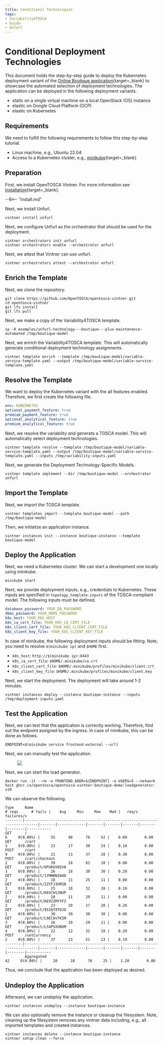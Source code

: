 ```yaml
---
title: Conditional Technologies
tags:
- Variability4TOSCA
- Guide
- Unfurl
---
```


# Conditional Deployment Technologies

This document holds the step-by-step guide to deploy the Kubernetes deployment variant of the [Online Boutique application](https://github.com/OpenTOSCA/opentosca-vintner-boutique-demo){target=_blank} to showcase the automated selection of deployment technologies.
The application can be deployed in the following deployment variants.

- static on a single virtual machine on a local OpenStack (OS) instance
- elastic on Google Cloud Platform (GCP)
- elastic on Kubernetes


## Requirements

We need to fulfill the following requirements to follow this step-by-step tutorial.

- Linux machine, e.g., Ubuntu 22.04
- Access to a Kubernetes cluster, e.g., [minikube](https://minikube.sigs.k8s.io){target=_blank}

## Preparation

First, we install OpenTOSCA Vintner.
For more information see [Installation](../../../installation.md){target=_blank}.

--8<-- "install.md"

Next, we install Unfurl.

```shell linenums="1"
vintner install unfurl
```

Next, we configure Unfurl as the orchestrator that should be used for the deployment.

```shell linenums="1"
vintner orchestrators init unfurl
vintner orchestrators enable --orchestrator unfurl
```

Next, we attest that Vintner can use unfurl.

```shell linenums="1"
vintner orchestrators attest --orchestrator unfurl
```


## Enrich the Template

Next, we clone the repository. 

```shell linenums="1"
git clone https://github.com/OpenTOSCA/opentosca-vintner.git
cd opentosca-vintner
git lfs install
git lfs pull
```

Next, we make a copy of the Variability4TOSCA template.

```shell linenums="1"
cp -R examples/unfurl-technology---boutique---plus-maintenance-automated /tmp/boutique-model
```


Next, we enrich the Variability4TOSCA template.
This will automatically generate conditional deployment technology assignments.

```shell linenums="1"
vintner template enrich --template /tmp/boutique-model/variable-service-template.yaml --output /tmp/boutique-model/variable-service-template.yaml
```

## Resolve the Template

We want to deploy the Kubernetes variant with the all features enabled.
Therefore, we first create the following file.

```yaml linenums="1" title="/tmp/variability-inputs.yaml"
env: KUBERNETES
optional_payment_feature: true
premium_payment_feature: true
optional_analytical_feature: true
premium_analytical_feature: true
```

Next, we resolve the variability and generate a TOSCA model.
This will automatically select deployment technologies.

```shell linenums="1"
vintner template resolve --template /tmp/boutique-model/variable-service-template.yaml --output /tmp/boutique-model/variable-service-template.yaml --inputs /tmp/variability-inputs.yaml
```

Next, we generate the Deployment Technology-Specific Models.

```shell linenums="1"
vintner template implement --dir /tmp/boutique-model --orchestrator unfurl
```

## Import the Template

Next, we import the TOSCA template.

```shell linenums="1"
vintner templates import --template boutique-model --path /tmp/boutique-model
```

Then, we initialize an application instance.

```shell linenums="1"
vintner instances init --instance boutique-instance --template boutique-model
```

## Deploy the Application

Next, we need a Kubernetes cluster. 
We can start a development one locally using minikube. 

```shell linenums="1"
minikube start
```

Next, we provide deployment inputs, e.g., credentials to Kubernetes.
These inputs are specified in `topology_template.inputs` of the TOSCA-compliant model.
The following inputs must be defined.

```yaml linenums="1" title="/tmp/deployment-inputs.yaml"
database_password: YOUR_DB_PASSWORD
dbms_password: YOUR_DBMS_PASSWORD
k8s_host: YOUR_K8S_HOST
k8s_ca_cert_file: YOUR_K8S_CA_CERT_FILE
k8s_client_cert_file: YOUR_K8S_CLIENT_CERT_FILE
k8s_client_key_file: YOUR_K8S_CLIENT_KEY_FILE
```

In case of minikube, the following deployment inputs should be fitting.
Note, you need to resolve `$(minikube ip)` and `$HOME` first.

- `k8s_host`: `http://$(minikube ip):8443`
- `k8s_ca_cert_file`: `$HOME/.minikube/ca.crt`
- `k8s_client_cert_file`: `$HOME/.minikube/profiles/minikube/client.crt`
- `k8s_client_key_file`: `$HOME/.minikube/profiles/minikube/client.key`

Next, we start the deployment. 
The deployment will take around 1-2 minutes.

```shell linenums="1"
vintner instances deploy --instance boutique-instance --inputs /tmp/deployment-inputs.yaml
```

## Test the Application 

Next, we can test that the application is correctly working.
Therefore, find out the endpoint assigned by the ingress.
In case of minikube, this can be done as follows. 

```shell linenums="1"
ENDPOINT=$(minikube service frontend-external --url)
```

Next, we can manually test the application.

<figure>
  <img src="screenshot.png" style="border: var(--md-typeset-table-color) solid 0.05rem" />
</figure>


Next, we can start the load generator. 

```shell linenums="1"
docker run -it --rm -e FRONTEND_ADDR=${ENDPOINT} -e USERS=5 --network host ghcr.io/opentosca/opentosca-vintner-boutique-demo:loadgenerator-v10
```

We can observe the following.

```text linenums="1"
Type     Name                                                                          # reqs      # fails |    Avg     Min     Max    Med |   req/s  failures/s
--------|----------------------------------------------------------------------------|-------|-------------|-------|-------|-------|-------|--------|-----------
GET      /                                                                                  6     0(0.00%) |     55      48      76     52 |    0.00        0.00
GET      /cart                                                                              3     0(0.00%) |     23      17      30     24 |    0.10        0.00
POST     /cart                                                                              9     0(0.00%) |     21      13      37     20 |    0.30        0.00
POST     /cart/checkout                                                                     2     0(0.00%) |     39      18      61     18 |    0.00        0.00
GET      /product/0PUK6V6EV0                                                                3     0(0.00%) |     26      18      30     30 |    0.20        0.00
GET      /product/1YMWWN1N4O                                                                2     0(0.00%) |     18      11      25     11 |    0.00        0.00
GET      /product/2ZYFJ3GM2N                                                                3     0(0.00%) |     25      16      32     28 |    0.10        0.00
GET      /product/66VCHSJNUP                                                                2     0(0.00%) |     20      11      29     11 |    0.00        0.00
GET      /product/6E92ZMYYFZ                                                                2     0(0.00%) |     23      20      27     20 |    0.20        0.00
GET      /product/9SIQT8TOJO                                                                1     0(0.00%) |     30      30      30     30 |    0.00        0.00
GET      /product/L9ECAV7KIM                                                                3     0(0.00%) |     16      10      29     11 |    0.00        0.00
GET      /product/LS4PSXUNUM                                                                4     0(0.00%) |     22      12      31     19 |    0.20        0.00
POST     /setCurrency                                                                       2     0(0.00%) |     37      23      51     23 |    0.10        0.00
--------|----------------------------------------------------------------------------|-------|-------------|-------|-------|-------|-------|--------|-----------
         Aggregated                                                                        42     0(0.00%) |     28      10      76     25 |    1.20        0.00
```


Thus, we conclude that the application has been deployed as desired.


## Undeploy the Application

Afterward, we can undeploy the application.

```shell linenums="1"
vintner instances undeploy --instance boutique-instance
```

We can also optionally remove the instance or cleanup the filesystem.
Note, cleaning up the filesystem removes any vintner data including, e.g., all imported templates and created instances.

```shell linenums="1"
vintner instances delete --instance boutique-instance
vintner setup clean --force
```
